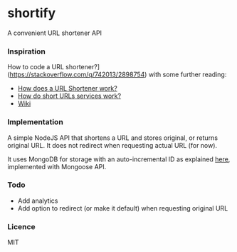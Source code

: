 # shortify
A convenient URL shortener API

### Inspiration
How to code a URL shortener?](https://stackoverflow.com/q/742013/2898754) with some further reading:

- [How does a URL Shortener work?](https://stackoverflow.com/q/4572734/2898754)
- [How do short URLs services work?](https://stackoverflow.com/q/1562367/2898754)
- [Wiki](https://en.wikipedia.org/wiki/URL_shortening)

### Implementation
A simple NodeJS API that shortens a URL and stores original, or returns original URL. It does not redirect when requesting actual URL (for now). 

It uses MongoDB for storage with an auto-incremental ID as explained [here](https://docs.mongodb.com/v3.0/tutorial/create-an-auto-incrementing-field/), implemented with Mongoose API.

### Todo
- Add analytics
- Add option to redirect (or make it default) when requesting original URL

### Licence
MIT
